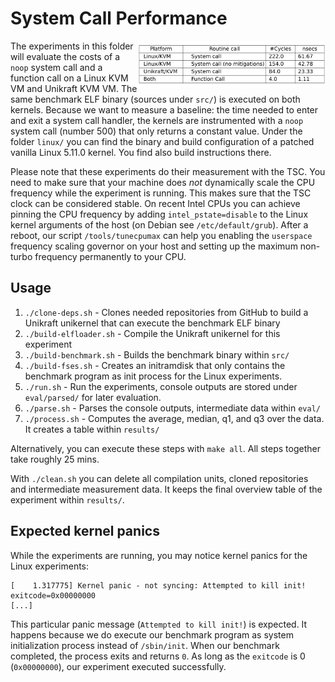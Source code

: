 # System Call Performance

<img align="right" src="../../plots/tab_01_bincompat-syscalls.svg" width="300" />

The experiments in this folder will evaluate the costs of a `noop`
system call and a function call on a Linux KVM VM and Unikraft KVM
VM. The same benchmark ELF binary (sources under `src/`) is executed
on both kernels. Because we want to measure a baseline: the time
needed to enter and exit a system call handler, the kernels are
instrumented with a `noop` system call (number 500) that only
returns a constant value. Under the folder `linux/` you can find
the binary and build configuration of a patched vanilla Linux 5.11.0
kernel. You find also build instructions there.

Please note that these experiments do their measurement with the TSC.
You need to make sure that your machine does _not_ dynamically scale
the CPU frequency while the experiment is running. This makes sure
that the TSC clock can be considered stable.
On recent Intel CPUs you can achieve pinning the CPU frequency by
adding `intel_pstate=disable` to the Linux kernel arguments of
the host (on Debian see `/etc/default/grub`). After a reboot, our
script `/tools/tunecpumax` can help you enabling the `userspace`
frequency scaling governor on your host and setting up the maximum
non-turbo frequency permanently to your CPU.

## Usage

1. `./clone-deps.sh` - Clones needed repositories from GitHub to
   build a Unikraft unikernel that can execute the benchmark ELF
   binary
2. `./build-elfloader.sh` - Compile the Unikraft unikernel for this
   experiment
3. `./build-benchmark.sh` - Builds the benchmark binary within `src/`
4. `./build-fses.sh` - Creates an initramdisk that only contains the
   benchmark program as init process for the Linux experiments.
5. `./run.sh` - Run the experiments, console outputs are stored
   under `eval/parsed/` for later evaluation.
6. `./parse.sh` - Parses the console outputs, intermediate data within
   `eval/`
7. `./process.sh` - Computes the average, median, q1, and q3 over the
   data. It creates a table within `results/`

Alternatively, you can execute these steps with `make all`.
All steps together take roughly 25 mins.

With `./clean.sh` you can delete all compilation units, cloned
repositories and intermediate measurement data. It keeps the final
overview table of the experiment within `results/`.

## Expected kernel panics

While the experiments are running, you may notice kernel panics for
the Linux experiments:

``` text
[    1.317775] Kernel panic - not syncing: Attempted to kill init! exitcode=0x00000000
[...]
```

This particular panic message (`Attempted to kill init!`) is expected.
It happens because we do execute our benchmark program as system
initialization process instead of `/sbin/init`. When our benchmark
completed, the process exits and returns `0`. As long as the
`exitcode` is 0 (`0x00000000`), our experiment executed successfully.

